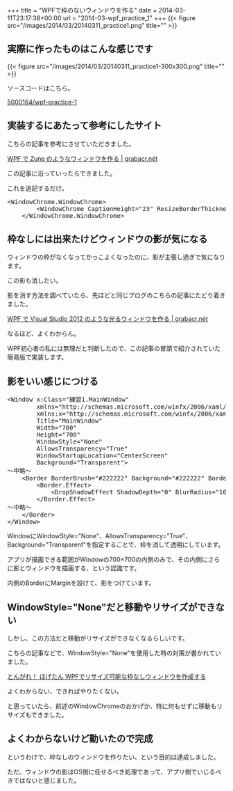 +++
title = "WPFで枠のないウィンドウを作る"
date = 2014-03-11T23:17:38+00:00
url = "2014-03-wpf_practice_1"
+++
{{< figure src="/images/2014/03/20140311_practice1.png" title="" >}}

## 実際に作ったものはこんな感じです

{{< figure src="/images/2014/03/20140311_practice1-300x300.png" title="" >}}

ソースコードはこちら。
  
[5000164/wpf-practice-1](https://github.com/5000164/wpf-practice-1)

## 実装するにあたって参考にしたサイト

こちらの記事を参考にさせていただきました。

[WPF で Zune のようなウィンドウを作る | grabacr.nét](http://grabacr.net/archives/480)

この記事に沿っていったらできました。
  
これを追記するだけ。

<pre class="brush: xml; title: ; notranslate" title="">&lt;WindowChrome.WindowChrome&gt;
        &lt;WindowChrome CaptionHeight="23" ResizeBorderThickness="100" /&gt;
    &lt;/WindowChrome.WindowChrome&gt;
</pre>

## 枠なしには出来たけどウィンドウの影が気になる

ウィンドウの枠がなくなってかっこよくなったのに、影が主張し過ぎで気になります。
  
この影も消したい。
  
影を消す方法を調べていたら、先ほどと同じブログのこちらの記事にたどり着きました。

[WPF で Visual Studio 2012 のような光るウィンドウを作る | grabacr.nét](http://grabacr.net/archives/507)

なるほど、よくわからん。
  
WPF初心者の私には無理だと判断したので、この記事の冒頭で紹介されていた簡易版で実装します。

## 影をいい感じにつける

<pre class="brush: xml; title: ; notranslate" title="">&lt;Window x:Class="練習1.MainWindow"
        xmlns="http://schemas.microsoft.com/winfx/2006/xaml/presentation"
        xmlns:x="http://schemas.microsoft.com/winfx/2006/xaml"
        Title="MainWindow"
        Width="700"
        Height="700"
        WindowStyle="None"
        AllowsTransparency="True"
        WindowStartupLocation="CenterScreen"
        Background="Transparent"&gt;
～中略～
    &lt;Border BorderBrush="#222222" Background="#222222" BorderThickness="1" Margin="100"&gt;
        &lt;Border.Effect&gt;
            &lt;DropShadowEffect ShadowDepth="0" BlurRadius="100" Color="#000000" Opacity="0.7" /&gt;
        &lt;/Border.Effect&gt;
～中略～
    &lt;/Border&gt;
&lt;/Window&gt;
</pre>

WindowにWindowStyle="None"、AllowsTransparency="True"、Background="Transparent"を指定することで、枠を消して透明にしています。

アプリが描画できる範囲がWindowの700&#215;700の内側のみで、その内側にさらに影とウィンドウを描画する、という認識です。
  
内側のBorderにMarginを設けて、影をつけています。

## WindowStyle="None"だと移動やリサイズができない

しかし、この方法だと移動がリサイズができなくなるらしいです。
  
こちらの記事などで、WindowStyle="None"を使用した時の対策が書かれていました。

[とんがれ！ ほげたん WPFでリサイズ可能な枠なしウィンドウを作成する](http://hogetan.blog24.fc2.com/blog-entry-7.html)

よくわからない、できればやりたくない。
  
と思っていたら、前述のWindowChromeのおかげか、特に何もせずに移動もリサイズもできました。

## よくわからないけど動いたので完成

というわけで、枠なしのウィンドウを作りたい、という目的は達成しました。
  
ただ、ウィンドウの影はOS側に任せるべき処理であって、アプリ側でいじるべきではないと感じました。